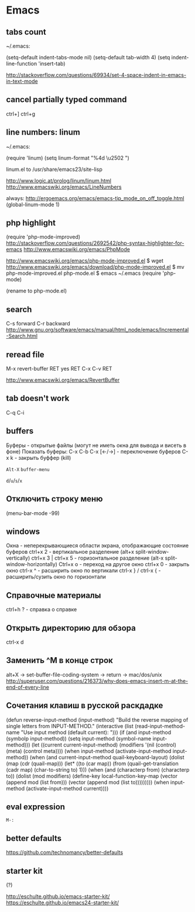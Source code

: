 Emacs
=====

tabs count
----------

~/.emacs:

(setq-default indent-tabs-mode nil)
(setq-default tab-width 4)
(setq indent-line-function 'insert-tab)

http://stackoverflow.com/questions/69934/set-4-space-indent-in-emacs-in-text-mode

cancel partially typed command
------------------------------

ctrl+]
ctrl+g

line numbers: linum
-------------------

~/.emacs: 

(require 'linum)
(setq linum-format "%4d \u2502 ")

linum.el to /usr/share/emacs23/site-lisp

http://www.logic.at/prolog/linum/linum.html
http://www.emacswiki.org/emacs/LineNumbers

always:
http://ergoemacs.org/emacs/emacs-tip_mode_on_off_toggle.html
(global-linum-mode 1)

php highlight
-------------

(require 'php-mode-improved)
http://stackoverflow.com/questions/2692542/php-syntax-highlighter-for-emacs
http://www.emacswiki.org/emacs/PhpMode

http://www.emacswiki.org/emacs/php-mode-improved.el
$ wget http://www.emacswiki.org/emacs/download/php-mode-improved.el
$ mv php-mode-improved.el php-mode.el
$ emacs ~/.emacs
(require 'php-mode)

(rename to php-mode.el)


search
------

C-s forward
C-r backward
http://www.gnu.org/software/emacs/manual/html_node/emacs/Incremental-Search.html

reread file
-----------

M-x revert-buffer RET yes RET
C-x C-v RET

http://www.emacswiki.org/emacs/RevertBuffer

tab doesn't work
----------------
C-q C-i

buffers
-------

Буферы - открытые файлы (могут не иметь окна для вывода и висеть в фоне)
Показать буферы: C-x C-b
C-x [<-/->] - переключение буферов
C-x k - закрыть буффер (kill)

`Alt-X` `buffer-menu`

`d`/`u`/`s`/`x`

Отключить строку меню
---------------------

(menu-bar-mode -99)

windows
-------

Окна - неперекрывающиеся области экрана, отображающие состояние буферов
ctrl+x 2 - вертикальное разделение (alt+x split-window-vertically)
ctrl+x 3 | ctrl+x 5 - горизонтальное разделение (alt-x split-window-horizontally)
Ctrl+x o - переход на другое окно
ctrl+x 0 - закрыть окно
ctrl-x ^ - расширить окно по вертикали
ctrl-x } / ctrl-x { - расширить/сузить окно по горизонтали

Справочные материалы
--------------------

ctrl+h ? - справка о справке

Открыть директорию для обзора
-----------------------------
ctrl-x d

Заменить ^M в конце строк
-------------------------
alt+X -> set-buffer-file-coding-system -> return -> mac/dos/unix
http://superuser.com/questions/216373/why-does-emacs-insert-m-at-the-end-of-every-line

Сочетания клавиш в русской раскдадке
------------------------------------

  (defun reverse-input-method (input-method)
    "Build the reverse mapping of single letters from INPUT-METHOD."
    (interactive
     (list (read-input-method-name "Use input method (default current): ")))
    (if (and input-method (symbolp input-method))
        (setq input-method (symbol-name input-method)))
    (let ((current current-input-method)
          (modifiers '(nil (control) (meta) (control meta))))
      (when input-method
        (activate-input-method input-method))
      (when (and current-input-method quail-keyboard-layout)
        (dolist (map (cdr (quail-map)))
          (let* ((to (car map))
                 (from (quail-get-translation
                        (cadr map) (char-to-string to) 1)))
            (when (and (characterp from) (characterp to))
              (dolist (mod modifiers)
                (define-key local-function-key-map
                  (vector (append mod (list from)))
                  (vector (append mod (list to)))))))))
      (when input-method
        (activate-input-method current))))

eval expression
---------------

`M-:`

better defaults
---------------

https://github.com/technomancy/better-defaults

starter kit
-----------

(?)

http://eschulte.github.io/emacs-starter-kit/
https://eschulte.github.io/emacs24-starter-kit/
